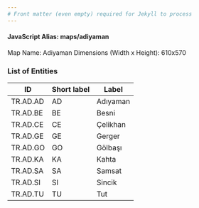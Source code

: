 ```yaml
---
# Front matter (even empty) required for Jekyll to process
---
```


#### JavaScript Alias: maps/adiyaman

Map Name: Adiyaman
Dimensions (Width x Height): 610x570

### List of Entities

| ID       | Short label | Label    |
| -------- | ----------- | -------- |
| TR.AD.AD | AD          | Adıyaman |
| TR.AD.BE | BE          | Besni    |
| TR.AD.CE | CE          | Çelikhan |
| TR.AD.GE | GE          | Gerger   |
| TR.AD.GO | GO          | Gölbaşı  |
| TR.AD.KA | KA          | Kahta    |
| TR.AD.SA | SA          | Samsat   |
| TR.AD.SI | SI          | Sincik   |
| TR.AD.TU | TU          | Tut      |
